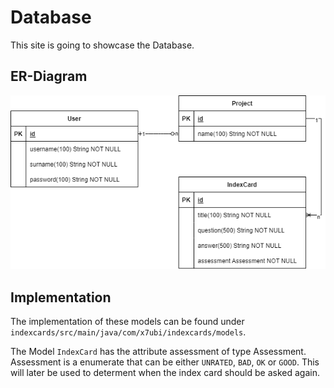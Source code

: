 # Database

This site is going to showcase the Database.

## ER-Diagram

![Database diagram](images/er-diagram.png)

## Implementation

The implementation of these models can be found under `indexcards/src/main/java/com/x7ubi/indexcards/models`. 

The Model `IndexCard` has the attribute assessment of type Assessment. Assessment is a enumerate that can be either `UNRATED`, `BAD`, `OK` or `GOOD`. This will later be used to determent when the index card should be asked again.